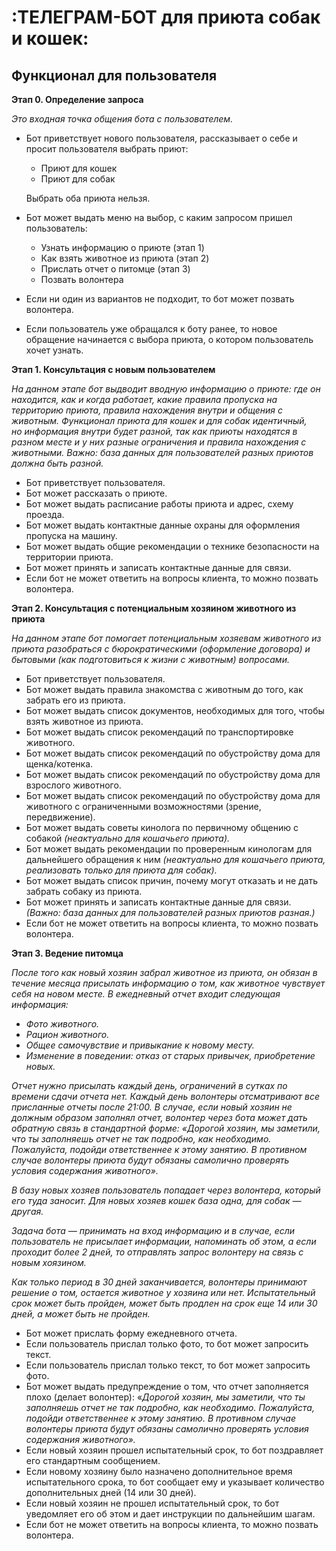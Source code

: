 # :ТЕЛЕГРАМ-БОТ для приюта собак и кошек:


## Функционал для пользователя

**Этап 0. Определение запроса** 

*Это входная точка общения бота с пользователем.* 

- Бот приветствует нового пользователя, рассказывает о себе и просит пользователя выбрать приют:
    - Приют для кошек
    - Приют для собак
    
    Выбрать оба приюта нельзя.
    
- Бот может выдать меню на выбор, с каким запросом пришел пользователь:
    - Узнать информацию о приюте (этап 1)
    - Как взять животное из приюта (этап 2)
    - Прислать отчет о питомце (этап 3)
    - Позвать волонтера
- Если ни один из вариантов не подходит, то бот может позвать волонтера.
- Если пользователь уже обращался к боту ранее, то новое обращение начинается с выбора приюта, о котором пользователь хочет узнать.

**Этап 1. Консультация с новым пользователем** 

*На данном этапе бот выдводит вводную информацию о приюте: где он находится, как и когда работает, какие правила пропуска на территорию приюта, правила нахождения внутри и общения с животным. Функционал приюта для кошек и для собак идентичный, но информация внутри будет разной, так как приюты находятся в разном месте и у них разные ограничения и правила нахождения с животными. 
Важно: база данных для пользователей разных приютов должна быть разной.* 

- Бот приветствует пользователя.
- Бот может рассказать о приюте.
- Бот может выдать расписание работы приюта и адрес, схему проезда.
- Бот может выдать контактные данные охраны для оформления пропуска на машину.
- Бот может выдать общие рекомендации о технике безопасности на территории приюта.
- Бот может принять и записать контактные данные для связи.
- Если бот не может ответить на вопросы клиента, то можно позвать волонтера.

**Этап 2. Консультация с потенциальным хозяином животного из приюта** 

*На данном этапе бот помогает потенциальным хозяевам животного из приюта разобраться с бюрократическими (оформление договора) и бытовыми (как подготовиться к жизни с животным) вопросами.* 

- Бот приветствует пользователя.
- Бот может выдать правила знакомства с животным до того, как забрать его из приюта.
- Бот может выдать список документов, необходимых для того, чтобы взять животное из приюта.
- Бот может выдать список рекомендаций по транспортировке животного.
- Бот может выдать список рекомендаций по обустройству дома для щенка/котенка.
- Бот может выдать список рекомендаций по обустройству дома для взрослого животного.
- Бот может выдать список рекомендаций по обустройству дома для животного с ограниченными возможностями (зрение, передвижение).
- Бот может выдать советы кинолога по первичному общению с собакой *(неактуально для кошачьего приюта).*
- Бот может выдать рекомендации по проверенным кинологам для дальнейшего обращения к ним *(неактуально для кошачьего приюта, реализовать только для приюта для собак).*
- Бот может выдать список причин, почему могут отказать и не дать забрать собаку из приюта.
- Бот может принять и записать контактные данные для связи. *(Важно: база данных для пользователей разных приютов разная.)*
- Если бот не может ответить на вопросы клиента, то можно позвать волонтера.

**Этап 3. Ведение питомца** 

*После того как новый хозяин забрал животное из приюта, он обязан в течение месяца присылать информацию о том, как животное чувствует себя на новом месте. В ежедневный отчет входит следующая информация:* 

- *Фото животного.*
- *Рацион животного.*
- *Общее самочувствие и привыкание к новому месту.*
- *Изменение в поведении: отказ от старых привычек, приобретение новых.*

*Отчет нужно присылать каждый день, ограничений в сутках по времени сдачи отчета нет. Каждый день волонтеры отсматривают все присланные отчеты после 21:00. В случае, если новый хозяин не должным образом заполнял отчет, волонтер через бота может дать обратную связь в стандартной форме: «Дорогой хозяин, мы заметили, что ты заполняешь отчет не так подробно, как необходимо. Пожалуйста, подойди ответственнее к этому занятию. В противном случае волонтеры приюта будут обязаны самолично проверять условия содержания животного».* 

*В базу новых хозяев пользователь попадает через волонтера, который его туда заносит. Для новых хозяев кошек база одна, для собак — другая.* 

*Задача бота — принимать на вход информацию и в случае, если пользователь не присылает информации, напоминать об этом, а если проходит более 2 дней, то отправлять запрос волонтеру на связь с новым хоязином.* 

*Как только период в 30 дней заканчивается, волонтеры принимают решение о том, остается животное у хозяина или нет. Испытательный срок может быть пройден, может быть продлен на срок еще 14 или 30 дней, а может быть не пройден.* 

- Бот может прислать форму ежедневного отчета.
- Если пользователь прислал только фото, то бот может запросить текст.
- Если пользователь прислал только текст, то бот может запросить фото.
- Бот может выдать предупреждение о том, что отчет заполняется плохо (делает волонтер): 
«*Дорогой хозяин, мы заметили, что ты заполняешь отчет не так подробно, как необходимо. Пожалуйста, подойди ответственнее к этому занятию. В противном случае волонтеры приюта будут обязаны самолично проверять условия содержания животного».*
- Если новый хозяин прошел испытательный срок, то бот поздравляет его стандартным сообщением.
- Если новому хозяину было назначено дополнительное время испытательного срока, то бот сообщает ему и указывает количество дополнительных дней (14 или 30 дней).
- Если новый хозяин не прошел испытательный срок, то бот уведомляет его об этом и дает инструкции по дальнейшим шагам.
- Если бот не может ответить на вопросы клиента, то можно позвать волонтера.

